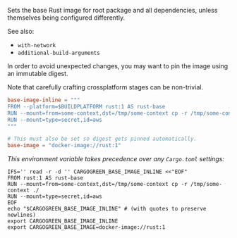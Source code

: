 Sets the base Rust image for root package and all dependencies, unless themselves being configured differently.

See also:
* `with-network`
* `additional-build-arguments`

In order to avoid unexpected changes, you may want to pin the image using an immutable digest.

Note that carefully crafting crossplatform stages can be non-trivial.

```toml
base-image-inline = """
FROM --platform=$BUILDPLATFORM rust:1 AS rust-base
RUN --mount=from=some-context,dst=/tmp/some-context cp -r /tmp/some-context ./
RUN --mount=type=secret,id=aws
"""
```

```toml
# This must also be set so digest gets pinned automatically.
base-image = "docker-image://rust:1"
```

*This environment variable takes precedence over any `Cargo.toml` settings:*
```shell
IFS='' read -r -d '' CARGOGREEN_BASE_IMAGE_INLINE <<"EOF"
FROM rust:1 AS rust-base
RUN --mount=from=some-context,dst=/tmp/some-context cp -r /tmp/some-context ./
RUN --mount=type=secret,id=aws
EOF
echo "$CARGOGREEN_BASE_IMAGE_INLINE" # (with quotes to preserve newlines)
export CARGOGREEN_BASE_IMAGE_INLINE
export CARGOGREEN_BASE_IMAGE=docker-image://rust:1
```

